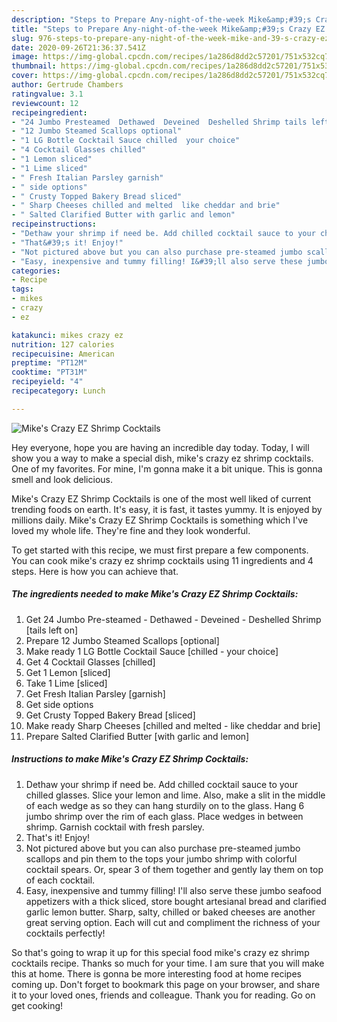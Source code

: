 ```yaml
---
description: "Steps to Prepare Any-night-of-the-week Mike&amp;#39;s Crazy EZ Shrimp Cocktails"
title: "Steps to Prepare Any-night-of-the-week Mike&amp;#39;s Crazy EZ Shrimp Cocktails"
slug: 976-steps-to-prepare-any-night-of-the-week-mike-and-39-s-crazy-ez-shrimp-cocktails
date: 2020-09-26T21:36:37.541Z
image: https://img-global.cpcdn.com/recipes/1a286d8dd2c57201/751x532cq70/mikes-crazy-ez-shrimp-cocktails-recipe-main-photo.jpg
thumbnail: https://img-global.cpcdn.com/recipes/1a286d8dd2c57201/751x532cq70/mikes-crazy-ez-shrimp-cocktails-recipe-main-photo.jpg
cover: https://img-global.cpcdn.com/recipes/1a286d8dd2c57201/751x532cq70/mikes-crazy-ez-shrimp-cocktails-recipe-main-photo.jpg
author: Gertrude Chambers
ratingvalue: 3.1
reviewcount: 12
recipeingredient:
- "24 Jumbo Presteamed  Dethawed  Deveined  Deshelled Shrimp tails left on"
- "12 Jumbo Steamed Scallops optional"
- "1 LG Bottle Cocktail Sauce chilled  your choice"
- "4 Cocktail Glasses chilled"
- "1 Lemon sliced"
- "1 Lime sliced"
- " Fresh Italian Parsley garnish"
- " side options"
- " Crusty Topped Bakery Bread sliced"
- " Sharp Cheeses chilled and melted  like cheddar and brie"
- " Salted Clarified Butter with garlic and lemon"
recipeinstructions:
- "Dethaw your shrimp if need be. Add chilled cocktail sauce to your chilled glasses. Slice your lemon and lime. Also, make a slit in the middle of each wedge as so they can hang sturdily on to the glass. Hang 6 jumbo shrimp over the rim of each glass. Place wedges in between shrimp. Garnish cocktail with fresh parsley."
- "That&#39;s it! Enjoy!"
- "Not pictured above but you can also purchase pre-steamed jumbo scallops and pin them to the tops your jumbo shrimp with colorful cocktail spears. Or, spear 3 of them together and gently lay them on top of each cocktail."
- "Easy, inexpensive and tummy filling! I&#39;ll also serve these jumbo seafood appetizers with a thick sliced, store bought artesianal bread and clarified garlic lemon butter. Sharp, salty, chilled or baked cheeses are another great serving option. Each will cut and compliment the richness of your cocktails perfectly!"
categories:
- Recipe
tags:
- mikes
- crazy
- ez

katakunci: mikes crazy ez 
nutrition: 127 calories
recipecuisine: American
preptime: "PT12M"
cooktime: "PT31M"
recipeyield: "4"
recipecategory: Lunch

---
```



![Mike&#39;s Crazy EZ Shrimp Cocktails](https://img-global.cpcdn.com/recipes/1a286d8dd2c57201/751x532cq70/mikes-crazy-ez-shrimp-cocktails-recipe-main-photo.jpg)

Hey everyone, hope you are having an incredible day today. Today, I will show you a way to make a special dish, mike&#39;s crazy ez shrimp cocktails. One of my favorites. For mine, I'm gonna make it a bit unique. This is gonna smell and look delicious.



Mike&#39;s Crazy EZ Shrimp Cocktails is one of the most well liked of current trending foods on earth. It's easy, it is fast, it tastes yummy. It is enjoyed by millions daily. Mike&#39;s Crazy EZ Shrimp Cocktails is something which I've loved my whole life. They're fine and they look wonderful.


To get started with this recipe, we must first prepare a few components. You can cook mike&#39;s crazy ez shrimp cocktails using 11 ingredients and 4 steps. Here is how you can achieve that.

<!--inarticleads1-->

##### The ingredients needed to make Mike&#39;s Crazy EZ Shrimp Cocktails:

1. Get 24 Jumbo Pre-steamed - Dethawed - Deveined - Deshelled Shrimp [tails left on]
1. Prepare 12 Jumbo Steamed Scallops [optional]
1. Make ready 1 LG Bottle Cocktail Sauce [chilled - your choice]
1. Get 4 Cocktail Glasses [chilled]
1. Get 1 Lemon [sliced]
1. Take 1 Lime [sliced]
1. Get  Fresh Italian Parsley [garnish]
1. Get  side options
1. Get  Crusty Topped Bakery Bread [sliced]
1. Make ready  Sharp Cheeses [chilled and melted - like cheddar and brie]
1. Prepare  Salted Clarified Butter [with garlic and lemon]




<!--inarticleads2-->

##### Instructions to make Mike&#39;s Crazy EZ Shrimp Cocktails:

1. Dethaw your shrimp if need be. Add chilled cocktail sauce to your chilled glasses. Slice your lemon and lime. Also, make a slit in the middle of each wedge as so they can hang sturdily on to the glass. Hang 6 jumbo shrimp over the rim of each glass. Place wedges in between shrimp. Garnish cocktail with fresh parsley.
1. That&#39;s it! Enjoy!
1. Not pictured above but you can also purchase pre-steamed jumbo scallops and pin them to the tops your jumbo shrimp with colorful cocktail spears. Or, spear 3 of them together and gently lay them on top of each cocktail.
1. Easy, inexpensive and tummy filling! I&#39;ll also serve these jumbo seafood appetizers with a thick sliced, store bought artesianal bread and clarified garlic lemon butter. Sharp, salty, chilled or baked cheeses are another great serving option. Each will cut and compliment the richness of your cocktails perfectly!




So that's going to wrap it up for this special food mike&#39;s crazy ez shrimp cocktails recipe. Thanks so much for your time. I am sure that you will make this at home. There is gonna be more interesting food at home recipes coming up. Don't forget to bookmark this page on your browser, and share it to your loved ones, friends and colleague. Thank you for reading. Go on get cooking!
